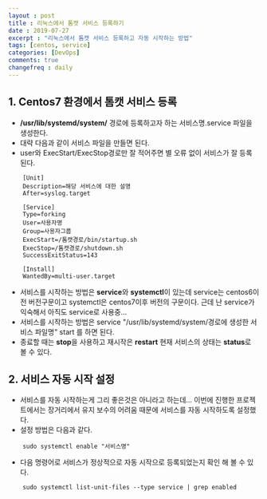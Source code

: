```yaml
---
layout : post
title : 리눅스에서 톰캣 서비스 등록하기
date : 2019-07-27
excerpt : "리눅스에서 톰캣 서비스 등록하고 자동 시작하는 방법"
tags: [centos, service]
categories: [DevOps]
comments: true
changefreq : daily
---
```



## 1. Centos7 환경에서 톰캣 서비스 등록

- **/usr/lib/systemd/system/** 경로에 등록하고자 하는 서비스명.service 파일을 생성한다. 
- 대략 다음과 같이 서비스 파일을 만들면 된다. 
- user와 ExecStart/ExecStop경로만 잘 적어주면 별 오류 없이 서비스가 잘 등록 된다. 
~~~ shell
    [Unit]
    Description=해당 서비스에 대한 설명
    After=syslog.target

    [Service]
    Type=forking
    User=사용자명
    Group=사용자그룹
    ExecStart=/톰캣경로/bin/startup.sh
    ExecStop=/톰캣경로/shutdown.sh
    SuccessExitStatus=143

    [Install]
    WantedBy=multi-user.target
~~~
- 서비스를 시작하는 방법은 **service**와 **systemctl**이 있는데 service는 centos6이전 버전구문이고 systemctl은 centos7이후 버전의 구문이다. 근데 난 service가 익숙해서 아직도 service로 사용중... 
- 서비스를 시작하는 방법은 service "/usr/lib/systemd/system/경로에 생성한 서비스 파일명" start 를 하면 된다. 
- 종료할 때는 **stop**을 사용하고 재시작은 **restart** 현재 서비스의 상태는 **status**로 볼 수 있다.

## 2. 서비스 자동 시작 설정

- 서비스를 자동 시작하는게 그리 좋은것은 아니라고 하는데... 이번에 진행한 프로젝트에서는 장거리에서 유지 보수의 어려움 때문에 서비스를 자동 시작하도록 설정했다. 
- 설정 방법은 다음과 같다.
~~~ shell
    sudo systemctl enable "서비스명"
~~~
- 다음 명령어로 서비스가 정상적으로 자동 시작으로 등록되었는지 확인 해 볼 수 있다. 
~~~ shell
    sudo systemctl list-unit-files --type service | grep enabled
~~~
